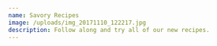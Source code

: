 ```yaml
---
name: Savory Recipes
image: /uploads/img_20171110_122217.jpg
description: Follow along and try all of our new recipes.
---
```

